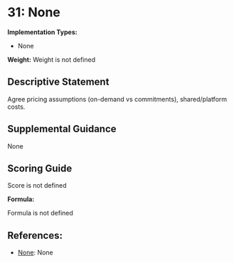 # 31: None

**Implementation Types:**

- None

**Weight:** Weight is not defined

## Descriptive Statement

Agree pricing assumptions (on-demand vs commitments), shared/platform costs.

## Supplemental Guidance

None

## Scoring Guide

Score is not defined

**Formula:**

Formula is not defined

## References:

- [None](None): None
